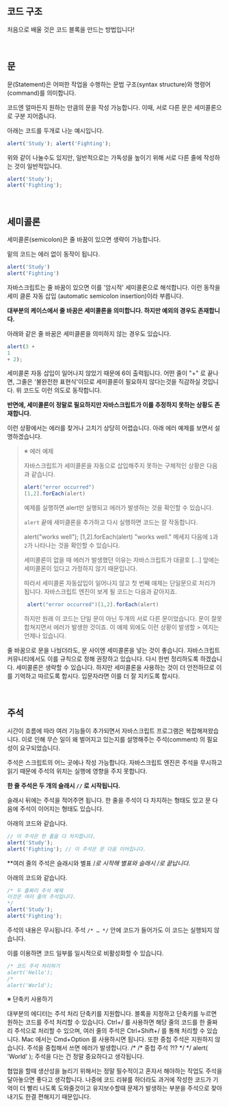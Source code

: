 ## 코드 구조
처음으로 배울 것은 코드 블록을 만드는 방법입니다!

<br/> 

## 문

문(Statement)은 어떠한 작업을 수행하는 문법 구조(syntax structure)와 명령어 (command)를 의미합니다.

코드엔 얼마든지 원하는 만큼의 문을 작성 가능합니다. 이때, 서로 다른 문은 세미콜론으로 구분 지어줍니다.
 
아래는 코드를 두개로 나눈 예시입니다.

```javascript
alert('Study'); alert('Fighting');
```
위와 같이 나눌수도 있지만, 일반적으로는 가독성을 높이기 위해 서로 다른 줄에 작성하는 것이 일반적입니다.

```javascript
alert('Study');
alert('Fighting');
 ```
<br/>

## 세미콜론

세미콜론(semicolon)은 줄 바꿈이 있으면 생략이 가능합니다.

밑의 코드는 에러 없이 동작이 됩니다.

```javascript
alert('Study')
alert('Fighting')
```

자바스크립트는 줄 바꿈이 있으면 이를 '암시적' 세미콜론으로 해석합니다. 이런 동작을 세미 클론 자동 삽입 (automatic semicolon insertion)이라 부릅니다.

**대부분의 케이스에서 줄 바꿈은 세미콜론을 의미합니다. 하지만 예외의 경우도 존재합니다.**

아래와 같은 줄 바꿈은 세미클론을 의미하지 않는 경우도 있습니다.

```javascript
alert(3 +
1
+ 2);
```

 세미콜론 자동 삽입이 일어나지 않았기 때문에 6이 출력됩니다. 어떤 줄이 "+" 로 끝나면, 그줄은 '불완전한 표현식'이므로 세미콜론이 필요하지 않다는것을 직감하실 것입니다. 위 코드도 이런 의도로 동작합니다.

**반면에, 세미콜론이 정말로 필요하지만 자바스크립트가 이를 추정하지 못하는 상황도 존재합니다.**

이런 상황에서는 에러를 찾거나 고치기 상당히 어렵습니다. 아래 에러 예제를 보면서 설명하겠습니다.

> ※ 에러 예제
>
> 자바스크립트가 세미콜론을 자동으로 삽입해주지 못하는 구체적인 상황은 다음과 같습니다.   
>    
> ```javascript   
> alert("error occurred")   
> [1,2].forEach(alert)
> ```
> 예제를 실행하면 alert만 실행되고 에러가 발생하는 것을 확인할 수 있습니다.
>   
> `alert` 끝에 세미클론을 추가하고 다시 실행하면 코드는 잘 작동합니다.
>   
> alert("works well");
> [1,2].forEach(alert)
> "works well." 메세지 다음에 `1`과 `2`가 나타나는 것을 확인할 수 있습니다.
>   
> 세미콜론이 없을 때 에러가 발생했던 이유는 자바스크립트가 대괄호 [...] 앞에는 세미콜론이 있다고 가정하지 않기 때문입니다.
>
> 따라서 세미콜론 자동삽입이 일어나지 않고 첫 번째 얘제는 단일문으로 처리가 됩니다. 자바스크립트 엔진이 보게 될 코드는 다음과 같아지죠.
>   
> ```javascript
>  alert("error occurred")[1,2].forEach(alert)
> ```
> 하지만 원래 이 코드는 단일 문이 아닌 두개의 서로 다른 문이었습니다. 문이 잘못 합쳐지면서 에러가 발생한 것이죠. 이 얘제 외에도 이런 상황이 발생할 > 여지는 언제나 있습니다.

줄 바꿈으로 문을 나눴더라도, 문 사이엔 세미콜론을 넣는 것이 좋습니다. 자바스크립트 커뮤니티에서도 이를 규칙으로 정해 권장하고 있습니다. 다시 한번 정리하도록 하겠습니다. 세미콜론은 생략할 수 있습니다. 하지만 세미콜론을 사용하는 것이 더 안전하므로 이를 기억하고 따르도록 합시다. 입문자라면 이를 더 잘 지키도록 합시다.

<br/> 

## 주석

시간이 흐름에 따라 여러 기능들이 추가되면서 자바스크립트 프로그램은 복잡해져왔습니다. 이로 인해 무슨 일이 왜 벌어지고 있는지를 설명해주는 주석(comment) 의 필요성이 요구되었습니다.

주석은 스크립트의 어느 곳에나 작성 가능합니다. 자바스크립트 엔진은 주석을 무시하고 읽기 때문에 주석의 위치는 실행에 영향을 주지 못합니다.

**한 줄 주석은 두 개의 슬래시  `//`  로 시작됩니다.** 

슬래시 뒤에는 주석을 적어주면 됩니다. 한 줄을 주석이 다 차지하는 형태도 있고 문 다음에 주석이 이어지는 형태도 있습니다.

아래의 코드와 같습니다.

```javascript
// 이 주석은 한 줄을 다 차지합니다.
alert('Study');
alert('Fighting'); // 이 주석은 문 다음 이어집니다.
 ```

**여러 줄의 주석은 슬래시와 별표 /*로 시작해 별표와 슬래시 */로 끝납니다.**

아래의 코드와 같습니다.

```javascript
/* 두 줄짜리 주석 예제
이것은 여러 줄의 주석입니다.
*/
alert('Study');
alert('Fighting');
```

주석의 내용은 무시됩니다. 주석 `/* … */` 안에 코드가 들어가도 이 코드는 실행되지 않습니다.

이를 이용하면 코드 일부를 일시적으로 비활성화할 수 있습니다.

```javascript
/* 코드 주석 처리하기   
alert('Hello');
/*
alert('World');
```

※ 단축키 사용하기

대부분의 에디터는 주석 처리 단축키를 지원합니다. 블록을 지정하고 단축키를 누르면 원하는 코드를 주석 처리할 수 있습니다.  Ctrl+/  를 사용하면 해당 줄의 코드를 한 줄짜리 주석으로 처리할 수 있으며, 여러 줄의 주석은 
 Ctrl+Shift+/  를 통해 처리할 수 있습니다. Mac 에서는  Cmd+Option  를 사용하시면 됩니다.
또한 중첩 주석은 지원하지 않습니다.
주석을 중첩해서 쓰면 에러가 발생합니다.
/*
  /* 중첩 주석 ?!? */
*/
alert( 'World' );
주석을 다는 건 정말 중요하다고 생각됩니다.

협업을 할때 생산성을 늘리기 위해서는 정말 필수적이고 혼자서 해야하는 작업도 주석을 달아놓으면 좋다고 생각합니다. 나중에 코드 리뷰를 하더라도 과거에 작성한 코드가 기억이 더 빨리 나도록 도와줄것이고 유지보수할때 문제가 발생하는 부분을 주석으로 찾아내기도 한결 편해지기 때문입니다.
